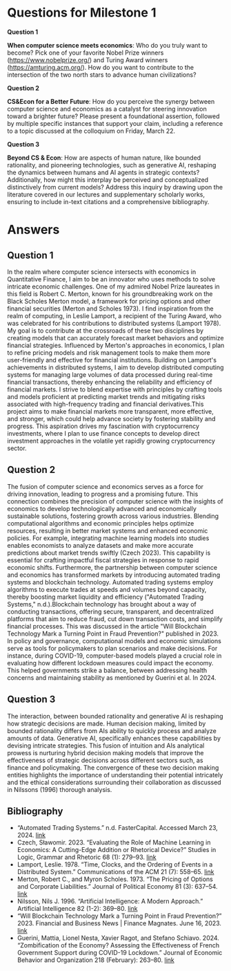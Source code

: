 # Questions for Milestone 1

**Question 1**

**When computer science meets economics**: Who do you truly want to become? Pick one of your favorite Nobel Prize winners (https://www.nobelprize.org/) and Turing Award winners (https://amturing.acm.org/). How do you want to contribute to the intersection of the two north stars to advance human civilizations? 

**Question 2**

**CS&Econ for a Better Future**: How do you perceive the synergy between computer science and economics as a catalyst for steering innovation toward a brighter future? Please present a foundational assertion, followed by multiple specific instances that support your claim, including a reference to a topic discussed at the colloquium on Friday, March 22.

**Question 3**

**Beyond CS & Econ**: How are aspects of human nature, like bounded rationality, and pioneering technologies, such as generative AI, reshaping the dynamics between humans and AI agents in strategic contexts? Additionally, how might this interplay be perceived and conceptualized distinctively from current models? Address this inquiry by drawing upon the literature covered in our lectures and supplementary scholarly works, ensuring to include in-text citations and a comprehensive bibliography.
# Answers

## Question 1
In the realm where computer science intersects with economics in Quantitative Finance, I aim to be an innovator who uses methods to solve intricate economic challenges. One of my admired Nobel Prize laureates in this field is Robert C. Merton, known for his groundbreaking work on the Black Scholes Merton model, a framework for pricing options and other financial securities (Merton and Scholes 1973). I find inspiration from the realm of computing, in Leslie Lamport, a recipient of the Turing Award, who was celebrated for his contributions to distributed systems (Lamport 1978).
My goal is to contribute at the crossroads of these two disciplines by creating models that can accurately forecast market behaviors and optimize financial strategies. Influenced by Merton's approaches in economics, I plan to refine pricing models and risk management tools to make them more user-friendly and effective for financial institutions. Building on Lamport's achievements in distributed systems, I aim to develop distributed computing systems for managing large volumes of data processed during real-time financial transactions, thereby enhancing the reliability and efficiency of financial markets.
I strive to blend expertise with principles by crafting tools and models proficient at predicting market trends and mitigating risks associated with high-frequency trading and financial derivatives.This project aims to make financial markets more transparent, more effective, and stronger, which could help advance society by fostering stability and progress. This aspiration drives my fascination with cryptocurrency investments, where I plan to use finance concepts to develop direct investment approaches in the volatile yet rapidly growing cryptocurrency sector.


## Question 2
The fusion of computer science and economics serves as a force for driving innovation, leading to progress and a promising future. This connection combines the precision of computer science with the insights of economics to develop technologically advanced and economically sustainable solutions, fostering growth across various industries.  Blending computational algorithms and economic principles helps optimize resources, resulting in better market systems and enhanced economic policies. For example, integrating machine learning models into studies enables economists to analyze datasets and make more accurate predictions about market trends swiftly (Czech 2023). This capability is essential for crafting impactful fiscal strategies in response to rapid economic shifts.
Furthermore, the partnership between computer science and economics has transformed markets by introducing automated trading systems and blockchain technology. Automated trading systems employ algorithms to execute trades at speeds and volumes beyond capacity, thereby boosting market liquidity and efficiency ("Automated Trading Systems," n.d.).Blockchain technology has brought about a way of conducting transactions, offering secure, transparent, and decentralized platforms that aim to reduce fraud, cut down transaction costs, and simplify financial processes. This was discussed in the article "Will Blockchain Technology Mark a Turning Point in Fraud Prevention?" published in 2023.
In policy and governance, computational models and economic simulations serve as tools for policymakers to plan scenarios and make decisions. For instance, during COVID-19, computer-based models played a crucial role in evaluating how different lockdown measures could impact the economy. This helped governments strike a balance, between addressing health concerns and maintaining stability as mentioned by Guerini et al. In 2024.


## Question 3
The interaction, between bounded rationality and generative AI is reshaping how strategic decisions are made. Human decision making, limited by bounded rationality differs from AIs ability to quickly process and analyze amounts of data. Generative AI, specifically enhances these capabilities by devising intricate strategies. This fusion of intuition and AIs analytical prowess is nurturing hybrid decision making models that improve the effectiveness of strategic decisions across different sectors such, as finance and policymaking. The convergence of these two decision making entities highlights the importance of understanding their potential intricately and the ethical considerations surrounding their collaboration as discussed in Nilssons (1996) thorough analysis.
				


## Bibliography
- “Automated Trading Systems.” n.d. FasterCapital. Accessed March 23, 2024. [link](https://fastercapital.com/startup-topic/automated-trading-systems.html)
- Czech, Sławomir. 2023. “Evaluating the Role of Machine Learning in Economics: A Cutting-Edge Addition or Rhetorical Device?” Studies in Logic, Grammar and Rhetoric 68 (1): 279–93. [link](https://doi.org/10.2478/slgr-2023-0014)
- Lamport, Leslie. 1978. “Time, Clocks, and the Ordering of Events in a Distributed System.” Communications of the ACM 21 (7): 558–65. [link](https://doi.org/10.1145/359545.359563)
- Merton, Robert C., and Myron Scholes. 1973. “The Pricing of Options and Corporate Liabilities.” Journal of Political Economy 81 (3): 637–54. [link](https://doi.org/10.1086/260062)
- Nilsson, Nils J. 1996. “Artificial Intelligence: A Modern Approach.” Artificial Intelligence 82 (1-2): 369–80. [link](https://doi.org/10.1016/0004-3702(96)00007-0)
- “Will Blockchain Technology Mark a Turning Point in Fraud Prevention?” 2023. Financial and Business News | Finance Magnates. June 16, 2023. [link](https://www.financemagnates.com/cryptocurrency/education-centre/will-blockchain-technology-mark-a-turning-point-in-fraud-prevention/)
- Guerini, Mattia, Lionel Nesta, Xavier Ragot, and Stefano Schiavo. 2024. “Zombification of the Economy? Assessing the Effectiveness of French Government Support during COVID-19 Lockdown.” Journal of Economic Behavior and Organization 218 (February): 263–80. [link](https://doi.org/10.1016/j.jebo.2023.12.013)
